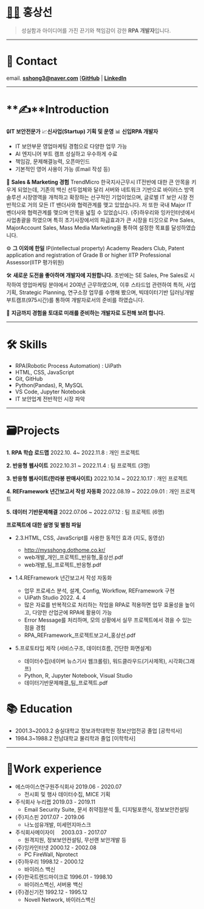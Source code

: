 # [🧑‍💻](https://www.emojiall.com/ko/emoji/🧑‍💻) 홍상선

> 성실함과 아이디어를 가진 끈기와 책임감이 강한 **RPA 개발자**입니다.

------

# 📧 Contact

email. **[sshong3@naver.com](mailto:sshong3@naver.com)**
[**[GitHub](https://github.com/SangsunHong)**   |   **[LinkedIn](https://www.linkedin.com/in/sangsun-hong-26880b251/)**

------

# **✍**Introduction

🔒**IT 보안전문가**  📈**신사업(Startup) 기획 및 운영**  📊 **신입RPA 개발자**

- IT 보안부문 영업마케팅 경험으로 다양한 업무 가능
- AI 엔지니어 부트 캠프 성실하고 우수하게 수료
- 책임감, 문제해결능력, 오픈마인드
- 기본적인 영어 사용이 가능 (Email 작성 등)

🔗 **Sales & Marketing 경험**
TrendMicro 한국지사근무시 IT전반에 대한 큰 안목을 키우게 되었는데, 기존의 백신 선두업체와 달리 서버와 네트워크 기반으로 바이러스 방역솔루션 시장영역을 개척하고 확장하는 선구적인 기업이었으며, 글로벌 IT 보안 시장 전반적으로 거의 모든 IT 밴더사와 협력관계를 맺고 있었습니다. 저 또한 국내 Major IT 벤더사와 협력관계를 맺으며 안목을 넓힐 수 있었습니다. (주)하우리와 잉카인터넷에서 사업총괄을 하였으며 특히 초기사장에서의 파급효과가 큰 시장을 티깃으로  Pre Sales, MajorAccount Sales, Mass Media Marketing을 통하여 설정한 목표를 달성하였습니다.

⚙ **그 이외에 한일** 
IP(intellectual property) Academy Readers Club, Patent application and registration of Grade B or higher
IITP Professional Assessor(IITP 평가위원)

🛠️ **새로운 도전을 좋아하며 개발자에 지원합니다.** 
초반에는  SE Sales, Pre Sales로 시작하여 영업마케팅 분야에서 20여년 근무하였으며, 이후 스타드업 관련하여 특허, 사업기획, Strategic Planning, 연구소장 업무를 수행해 봤으며, 빅데이터기반 딥러닝개발 부트캠프(975시간)를 통하여 개발자로서의 준비를 하였습니다.

🌱 **지금까지 경험을 토대로 미래를 준비하는 개발자로 도전해 보려 합니다.**

------

# 🛠 Skills

- RPA(Robotic Process Automation) : UiPath
- HTML, CSS, JavaScript
- Git, GitHub
- Python(Pandas), R, MySQL
- VS Code, Jupyter Notebook
- IT 보안업계 전반적인 시장 파악

------

# 🗃Projects

**1. RPA 학습 로드맵**
2022.10. 4~ 2022.11.8 : 개인 프로젝트

**2. 반응형** **웹사이트**
2022.10.31 ~ 2022.11.4 : 팀 프로젝트 (3명)

**3. 반응형 웹사이트(한라봉 판매사이트)**
2022.10.14 ~ 2022.10.17 : 개인 프로젝트

**4. REFramework 년간보고서 작성 자동화**
2022.08.19 ~ 2022.09.01 : 개인 프로젝트

**5. 데이터 기반문제해결**
2022.07.06 ~ 2022.07.12 : 팀 프로젝트 (6명)

**프로젝트에 대한 설명 및 별첨 파일**

- 2.3.HTML, CSS, JavaScript를 사용한 동적인 효과 (지도, 
  동영상)
  - http://mysshong.dothome.co.kr/
  - web개발_개인_프로젝트_반응형_홍상선.pdf
  - web개발_팀_프로젝트_반응형.pdf

- 1.4.REFramework 년간보고서 작성 자동화
  - 업무 프로세스 분석, 설계, Config, Workflow, REFramework 구현
  - UiPath Studio 2022. 4. 4
  - 많은 자료를 반복적으로 처리하는 작업을 RPA로 적용하면 업무 효율성을 높이고, 다양한 산업군에 RPA에 활용이 가능
  - Error Message를 처리하며, 모의 상황에서 실무 프로젝트에서 겪을 수 있는 점을 경험
   - RPA_REFramework_프로젝트보고서_홍상선.pdf

- 5.프로토타입 제작 (서비스구조, 데이터흐름, 간단한 화면설계)
  - 데이터수집(네이버 뉴스기사 웹크롤링), 워드클라우드(기사제목), 시각화(그래프)
  - Python, R, Jupyter Notebook, Visual Studio
  - 데이터기반문제해결_팀_프로젝트.pdf

# 📚 Education

- 2001.3~2003.2 숭실대학교 정보과학대학원 정보산업전공 졸업 [공학석사]
- 1984.3~1988.2 전남대학교 물리학과 졸업 [이학학사]

------

# 💼Work experience

- 에스마이스연구원주식회사 2019.06 - 2020.07
  - 전시회 및 행사 데이터수집, MICE 기획
- 주식회사 누리랩 2019.03 - 2019.11
  - Email Security Suite, 문서 취약점분석 툴, 디지털포랜식, 정보보안컨설팅
- (주)지스핀 2017.07 - 2019.06
  - 나노섬유개발, 미세먼지마스크
- 주식회사메이자이　 2003.03 - 2017.07
  - 원격지원, 정보보안컨설팅, 무선랜 보안개발 등
- (주)잉카인터넷 2000.12 - 2002.08
  - PC FireWall, Nprotect
- (주)하우리 1998.12 - 2000.12
  - 바이러스 백신
- (주)한국트렌드마이크로 1996.01 - 1998.10
  - 바이러스백신, 서버용 백신
- (주)경신기전 1992.12 - 1995.12
  - Novell Network, 바이러스백신